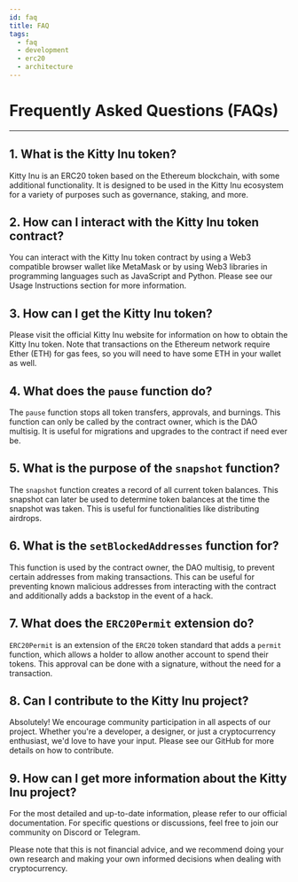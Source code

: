 ```yaml
---
id: faq
title: FAQ
tags:
  - faq
  - development
  - erc20
  - architecture
---
```


# Frequently Asked Questions (FAQs)

----------------------------------------------------------------------------

## 1. What is the Kitty Inu token?

Kitty Inu is an ERC20 token based on the Ethereum blockchain, with some additional functionality. It is designed to be used in the Kitty Inu ecosystem for a variety of purposes such as governance, staking, and more.

## 2. How can I interact with the Kitty Inu token contract?

You can interact with the Kitty Inu token contract by using a Web3 compatible browser wallet like MetaMask or by using Web3 libraries in programming languages such as JavaScript and Python. Please see our Usage Instructions section for more information.

## 3. How can I get the Kitty Inu token?

Please visit the official Kitty Inu website for information on how to obtain the Kitty Inu token. Note that transactions on the Ethereum network require Ether (ETH) for gas fees, so you will need to have some ETH in your wallet as well.

## 4. What does the `pause` function do?

The `pause` function stops all token transfers, approvals, and burnings. This function can only be called by the contract owner, which is the DAO multisig. It is useful for migrations and upgrades to the contract if need ever be.

## 5. What is the purpose of the `snapshot` function?

The `snapshot` function creates a record of all current token balances. This snapshot can later be used to determine token balances at the time the snapshot was taken. This is useful for functionalities like distributing airdrops.

## 6. What is the `setBlockedAddresses` function for?

This function is used by the contract owner, the DAO multisig, to prevent certain addresses from making transactions. This can be useful for preventing known malicious addresses from interacting with the contract and additionally adds a backstop in the event of a hack. 

## 7. What does the `ERC20Permit` extension do?

`ERC20Permit` is an extension of the `ERC20` token standard that adds a `permit` function, which allows a holder to allow another account to spend their tokens. This approval can be done with a signature, without the need for a transaction.

## 8. Can I contribute to the Kitty Inu project?

Absolutely! We encourage community participation in all aspects of our project. Whether you're a developer, a designer, or just a cryptocurrency enthusiast, we'd love to have your input. Please see our GitHub for more details on how to contribute.

## 9. How can I get more information about the Kitty Inu project?

For the most detailed and up-to-date information, please refer to our official documentation. For specific questions or discussions, feel free to join our community on Discord or Telegram.

Please note that this is not financial advice, and we recommend doing your own research and making your own informed decisions when dealing with cryptocurrency.

